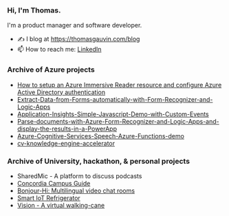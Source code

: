 ### Hi, I'm Thomas. 
I'm a product manager and software developer. 

- ✍️ I blog at https://thomasgauvin.com/blog
- 📫 How to reach me: [LinkedIn](https://www.linkedin.com/in/thomas-gauvin/)

### Archive of Azure projects

* [How to setup an Azure Immersive Reader resource and configure Azure Active Directory authentication](https://github.com/thomasgauvin/How-to-setup-an-Azure-Immersive-Reader-resource-and-configure-Azure-Active-Directory-authentication)
* [Extract-Data-from-Forms-automatically-with-Form-Recognizer-and-Logic-Apps](https://github.com/thomasgauvin/Extract-Data-from-Forms-automatically-with-Form-Recognizer-and-Logic-Apps)
* [Application-Insights-Simple-Javascript-Demo-with-Custom-Events](https://github.com/thomasgauvin/Application-Insights-Simple-Javascript-Demo-with-Custom-Events)
* [Parse-documents-with-Azure-Form-Recognizer-and-Logic-Apps-and-display-the-results-in-a-PowerApp](https://github.com/thomasgauvin/Parse-documents-with-Azure-Form-Recognizer-and-Logic-Apps-and-display-the-results-in-a-PowerApp)
* [Azure-Cognitive-Services-Speech-Azure-Functions-demo](https://github.com/thomasgauvin/Azure-Cognitive-Services-Speech-Azure-Functions-demo)
* [cv-knowledge-engine-accelerator](https://github.com/thomasgauvin/cv-knowledge-engine-accelerator)

### Archive of University, hackathon, & personal projects

* SharedMic - A platform to discuss podcasts
* [Concordia Campus Guide](https://github.com/Concordia-Campus-Guide/Concordia-Campus-Guide)
* [Bonjour-Hi: Multilingual video chat rooms](https://github.com/ZacharyBys/bonjour-hi)
* [Smart IoT Refrigerator](https://github.com/Jacobian8/ConUHacks-2019)
* [Vision - A virtual walking-cane](https://github.com/muskanaul/Vision)
  
